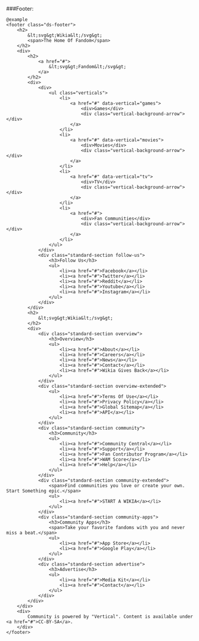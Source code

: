 ###Footer:

	@example
	<footer class="ds-footer">
		<h2>
			&lt;svg&gt;Wikia&lt;/svg&gt;
			<span>The Home Of Fandom</span>
		</h2>
		<div>
			<h2>
				<a href="#">
					&lt;svg&gt;Fandom&lt;/svg&gt;
				</a>
			</h2>
			<div>
				<div>
					<ul class="verticals">
						<li>
							<a href="#" data-vertical="games">
								<div>Games</div>
								<div class="vertical-background-arrow"></div>
							</a>
						</li>
						<li>
							<a href="#" data-vertical="movies">
								<div>Movies</div>
								<div class="vertical-background-arrow"></div>
							</a>
						</li>
						<li>
							<a href="#" data-vertical="tv">
								<div>TV</div>
								<div class="vertical-background-arrow"></div>
							</a>
						</li>
						<li>
							<a href="#">
								<div>Fan Communities</div>
								<div class="vertical-background-arrow"></div>
							</a>
						</li>
					</ul>
				</div>
				<div class="standard-section follow-us">
					<h3>Follow Us</h3>
					<ul>
						<li><a href="#">Facebook</a></li>
						<li><a href="#">Twitter</a></li>
						<li><a href="#">Reddit</a></li>
						<li><a href="#">Youtube</a></li>
						<li><a href="#">Instagram</a></li>
					</ul>
				</div>
			</div>
			<h2>
				&lt;svg&gt;Wikia&lt;/svg&gt;
			</h2>
			<div>
				<div class="standard-section overview">
					<h3>Overview</h3>
					<ul>
						<li><a href="#">About</a></li>
						<li><a href="#">Careers</a></li>
						<li><a href="#">News</a></li>
						<li><a href="#">Contact</a></li>
						<li><a href="#">Wikia Gives Back</a></li>
					</ul>
				</div>
				<div class="standard-section overview-extended">
					<ul>
						<li><a href="#">Terms Of Use</a></li>
						<li><a href="#">Privacy Policy</a></li>
						<li><a href="#">Global Sitemap</a></li>
						<li><a href="#">API</a></li>
					</ul>
				</div>
				<div class="standard-section community">
					<h3>Community</h3>
					<ul>
						<li><a href="#">Community Central</a></li>
						<li><a href="#">Support</a></li>
						<li><a href="#">Fan Contributor Program</a></li>
						<li><a href="#">WAM Score</a></li>
						<li><a href="#">Help</a></li>
					</ul>
				</div>
				<div class="standard-section community-extended">
					<span>Find communities you love or create your own. Start Something epic.</span>
					<ul>
						<li><a href="#">START A WIKIA</a></li>
					</ul>
				</div>
				<div class="standard-section community-apps">
					<h3>Community Apps</h3>
					<span>Take your favorite fandoms with you and never miss a beat.</span>
					<ul>
						<li><a href="#">App Store</a></li>
						<li><a href="#">Google Play</a></li>
					</ul>
				</div>
				<div class="standard-section advertise">
					<h3>Advertise</h3>
					<ul>
						<li><a href="#">Media Kit</a></li>
						<li><a href="#">Contact</a></li>
					</ul>
				</div>
			</div>
		</div>
		<div>
			Community is powered by "Vertical". Content is available under <a href="#">CC-BY-SA</a>.
		</div>
	</footer>

